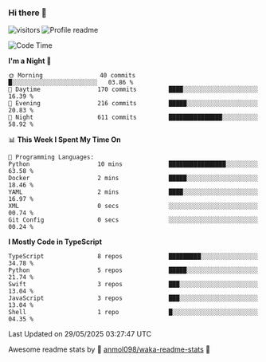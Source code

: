 ### Hi there 👋  
![visitors](https://visitor-badge.laobi.icu/badge?page_id=leverglowh) ![Profile readme](https://github.com/leverglowh/leverglowh/workflows/Profile%20readme/badge.svg?branch=master)

<!--START_SECTION:waka-->
![Code Time](http://img.shields.io/badge/Code%20Time-3%2C693%20hrs%2054%20mins-blue)

**I'm a Night 🦉** 

```text
🌞 Morning                40 commits          █░░░░░░░░░░░░░░░░░░░░░░░░   03.86 % 
🌆 Daytime                170 commits         ████░░░░░░░░░░░░░░░░░░░░░   16.39 % 
🌃 Evening                216 commits         █████░░░░░░░░░░░░░░░░░░░░   20.83 % 
🌙 Night                  611 commits         ███████████████░░░░░░░░░░   58.92 % 
```


📊 **This Week I Spent My Time On** 

```text
💬 Programming Languages: 
Python                   10 mins             ████████████████░░░░░░░░░   63.58 % 
Docker                   2 mins              █████░░░░░░░░░░░░░░░░░░░░   18.46 % 
YAML                     2 mins              ████░░░░░░░░░░░░░░░░░░░░░   16.97 % 
XML                      0 secs              ░░░░░░░░░░░░░░░░░░░░░░░░░   00.74 % 
Git Config               0 secs              ░░░░░░░░░░░░░░░░░░░░░░░░░   00.24 % 
```

**I Mostly Code in TypeScript** 

```text
TypeScript               8 repos             █████████░░░░░░░░░░░░░░░░   34.78 % 
Python                   5 repos             █████░░░░░░░░░░░░░░░░░░░░   21.74 % 
Swift                    3 repos             ███░░░░░░░░░░░░░░░░░░░░░░   13.04 % 
JavaScript               3 repos             ███░░░░░░░░░░░░░░░░░░░░░░   13.04 % 
Shell                    1 repo              █░░░░░░░░░░░░░░░░░░░░░░░░   04.35 % 
```




 Last Updated on 29/05/2025 03:27:47 UTC
<!--END_SECTION:waka-->


Awesome readme stats by :star2: [anmol098/waka-readme-stats](https://github.com/anmol098/waka-readme-stats) :star2:
